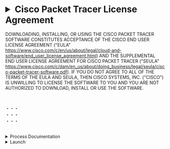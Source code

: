 # <details>  <summary> Cisco Packet Tracer License Agreement </summary>

DOWNLOADING, INSTALLING, OR USING THE CISCO PACKET TRACER SOFTWARE CONSTITUTES ACCEPTANCE OF THE CISCO END USER LICENSE AGREEMENT ("EULA" https://www.cisco.com/c/en/us/about/legal/cloud-and-software/end_user_license_agreement.html) AND THE SUPPLEMENTAL END USER LICENSE AGREEMENT FOR CISCO PACKET TRACER ("SEULA" https://www.cisco.com/c/dam/en_us/about/doing_business/legal/seula/cisco-packet-tracer-software.pdf). IF YOU DO NOT AGREE TO ALL OF THE TERMS OF THE EULA AND SEULA, THEN CISCO SYSTEMS, INC. ("CISCO") IS UNWILLING TO LICENSE THE SOFTWARE TO YOU AND YOU ARE NOT AUTHORIZED TO DOWNLOAD, INSTALL OR USE THE SOFTWARE.

 <br> 

・・・</br>
・・・ <br> 
・・・ <br> 

</br>

</details>

<details><summary> Process Documentation


</summary>

   ![image](https://github.com/i-Gits/Terms-and-Condition-/assets/157287055/e81e844b-72a3-4a0a-a286-d39f96b45682)
   ![image](https://github.com/i-Gits/Terms-and-Condition-/assets/157287055/72b64598-25ea-404a-bb6b-441929977ddb)
   ![image](https://github.com/i-Gits/Terms-and-Condition-/assets/157287055/9abafbf8-3487-43cf-91fc-165146346054)
   ![image](https://github.com/i-Gits/Terms-and-Condition-/assets/157287055/e1aad612-9f78-4a7f-a582-cae3f4265807)
   ![image](https://github.com/i-Gits/Terms-and-Condition-/assets/157287055/427c92fd-8d26-4181-aa7c-2d6808cd3146)
   ![image](https://github.com/i-Gits/Terms-and-Condition-/assets/157287055/95809043-cb65-439a-bb45-d600204a7a71)


</details>
<details><summary>
  Launch
</summary>

 ![image](https://github.com/i-Gits/Terms-and-Condition-/assets/157287055/1d76c24c-eec2-4de5-bcc2-3aad7d9564c7)

![image](https://github.com/i-Gits/Terms-and-Condition-/assets/157287055/8eb8235f-d98d-46f0-8145-ffafa99e1cb1)

![image](https://github.com/i-Gits/Terms-and-Condition-/assets/157287055/b2c81602-7c5f-4b22-9996-a44b3fda6a3f)

![image](https://github.com/i-Gits/Terms-and-Condition-/assets/157287055/7a074b7c-bf92-44c8-a1de-86ce40140d54)

![image](https://github.com/i-Gits/Terms-and-Condition-/assets/157287055/0ab507ad-118d-4ca9-90cc-46eede44929a)

```You have successfully logged in to Cisco Packet Tracer. You may close this tab.```

![image](https://github.com/i-Gits/Terms-and-Condition-/assets/157287055/40d5a33a-4a34-460f-a9d1-aa5ecf3244af)

</details>
